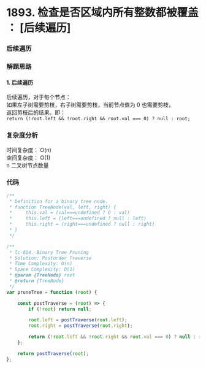 # 1893. 检查是否区域内所有整数都被覆盖 ： [后续遍历]

### 后续遍历

### 解题思路

#### 1. 后续遍历
后续遍历，对于每个节点：  
如果左子树需要剪枝，右子树需要剪枝，当前节点值为 0 也需要剪枝，  
返回剪枝后的结果。即：   
` return (!root.left && !root.right && root.val === 0) ? null : root; `

### 复杂度分析

时间复杂度： O(n)   
空间复杂度： O(1)    
n 二叉树节点数量  

### 代码

```javascript
/**
 * Definition for a binary tree node.
 * function TreeNode(val, left, right) {
 *     this.val = (val===undefined ? 0 : val)
 *     this.left = (left===undefined ? null : left)
 *     this.right = (right===undefined ? null : right)
 * }
 */

/**
 * lc-814. Binary Tree Pruning
 * Solution: Postorder Traverse
 * Time Complexity: O(n)
 * Space Complexity: O(1)
 * @param {TreeNode} root
 * @return {TreeNode}
 */
var pruneTree = function (root) {

    const postTraverse = (root) => {
        if (!root) return null;

        root.left = postTraverse(root.left);
        root.right = postTraverse(root.right);

        return (!root.left && !root.right && root.val === 0) ? null : root;
    };

    return postTraverse(root);
};
```

